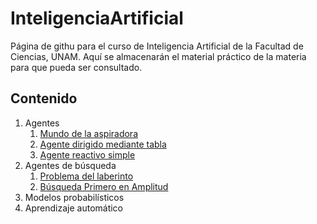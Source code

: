 # InteligenciaArtificial
Página de githu para el curso de Inteligencia Artificial de la Facultad de Ciencias, UNAM. Aquí se almacenarán el material práctico de la materia para que pueda ser consultado.

## Contenido

1. Agentes
    1. [Mundo de la aspiradora](https://VictorMijangosDeLaCruz.github.io/InteligenciaArtificial/01%20Agentes/01%20VacuumWorld.html)
    2. [Agente dirigido mediante tabla](https://VictorMijangosDeLaCruz.github.io/InteligenciaArtificial/01%20Agentes/02%20TableDrivenAgent.html)
    3. [Agente reactivo simple](https://VictorMijangosDeLaCruz.github.io/InteligenciaArtificial/01%20Agentes/03%20SimpleReflexAgent.html)
2. Agentes de búsqueda
    1. [Problema del laberinto](https://VictorMijangosDeLaCruz.github.io/InteligenciaArtificial/02%20Busqueda/01%20MazeProblem.html)
    2. [Búsqueda Primero en Amplitud](https://VictorMijangosDeLaCruz.github.io/InteligenciaArtificial/02%20Busqueda/02%20BreadthFirstSearch.html)
3. Modelos probabilísticos
4. Aprendizaje automático
